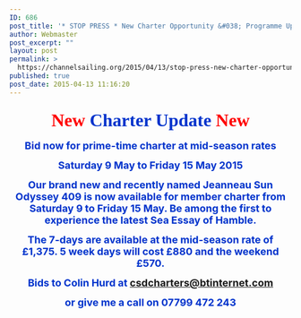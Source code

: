 ```yaml
---
ID: 686
post_title: '* STOP PRESS * New Charter Opportunity &#038; Programme Updated'
author: Webmaster
post_excerpt: ""
layout: post
permalink: >
  https://channelsailing.org/2015/04/13/stop-press-new-charter-opportunity/
published: true
post_date: 2015-04-13 11:16:20
---
```

<h3 style="text-align:center;" align="center"><span style="font-family:Calibri Light, serif;"><span style="font-size:xx-large;"><span style="color:#0033cc;"><span style="font-family:Arial Rounded MT Bold, serif;"><span style="color:#ff0000;">New</span> Charter Update <span style="color:#ff0000;">New</span></span></span></span></span></h3>
<p style="text-align:center;" align="center"><span style="color:#0033cc;"><span style="font-size:large;"><b>Bid now for prime-time charter at mid-season rates</b></span></span></p>
<p style="text-align:center;" align="center"><span style="color:#0033cc;"><span style="font-size:large;"><b>Saturday 9 May to Friday 15 May 2015</b></span></span></p>
<p align="center"><a name="_GoBack"></a> <span style="color:#0033cc;"><span style="font-size:large;"><b>Our brand new and recently named Jeanneau Sun Odyssey 409 is now available for member charter from Saturday 9 to Friday 15 May. Be among the first to experience the latest Sea Essay of Hamble.</b></span></span></p>
<p align="center"><span style="color:#0033cc;"><span style="font-size:large;"><b>The 7-days are available at the mid-season rate of £1,375.
5 week days will cost £880 and the weekend £570.</b></span></span></p>
<p align="center"><span style="color:#0033cc;"><span style="font-size:large;"><b>Bids to Colin Hurd at <a href="mailto:csdcharters@btinternet.com">csdcharters@btinternet.com</a></b></span></span></p>
<p align="center"><span style="color:#0033cc;"><span style="font-size:large;"><b>or give me a call on 07799 472 243</b></span></span></p>